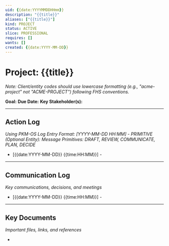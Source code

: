```yaml
---
uid: {{date:YYYYMMDDHHmm}}
description: "{{title}}"
aliases: ["{{title}}"]
kind: PROJECT
status: ACTIVE
slice: PROFESSIONAL
requires: []
wants: []
created: {{date:YYYY-MM-DD}}
---
```


# Project: {{title}}

_Note: Client/entity codes should use lowercase formatting (e.g., "acme-project" not "ACME-PROJECT") following FHS conventions._

**Goal:**
**Due Date:**
**Key Stakeholder(s):**

---

## Action Log

_Using PKM-OS Log Entry Format: [YYYY-MM-DD HH:MM] - PRIMITIVE (Optional Entity): Message_
_Primitives: DRAFT, REVIEW, COMMUNICATE, PLAN, DECIDE_

- [{{date:YYYY-MM-DD}} {{time:HH:MM}}] - 

---

## Communication Log

_Key communications, decisions, and meetings_

- [{{date:YYYY-MM-DD}} {{time:HH:MM}}] - 

---

## Key Documents

_Important files, links, and references_

- 